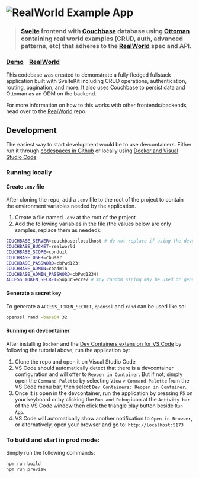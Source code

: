 # ![RealWorld Example App](logo.png)

> ### [Svelte](https://github.com/sveltejs/svelte) frontend with [Couchbase](https://www.couchbase.com) database using [Ottoman](https://ottomanjs.com) containing real world examples (CRUD, auth, advanced patterns, etc) that adheres to the [RealWorld](https://github.com/gothinkster/realworld) spec and API.

### [Demo](https://demo.realworld.io/)&nbsp;&nbsp;&nbsp;&nbsp;[RealWorld](https://github.com/gothinkster/realworld)

This codebase was created to demonstrate a fully fledged fullstack application built with SvelteKit including CRUD operations, authentication, routing, pagination, and more.  It also uses Couchbase to persist data and Ottoman as an ODM on the backend.

For more information on how to this works with other frontends/backends, head over to the [RealWorld](https://github.com/gothinkster/realworld) repo.

## Development
The easiest way to start development would be to use devcontainers.  Either run it through [codespaces in Github](https://docs.github.com/en/codespaces) or locally using [Docker and Visual Studio Code](https://code.visualstudio.com/docs/devcontainers/tutorial)

### Running locally

#### Create `.env` file
After cloning the repo, add a `.env` file to the root of the project to contain the environment variables needed by the application.

1. Create a file named `.env` at the root of the project
2. Add the following variables in the file (the values below are only samples, replace them as needed):

```sh
COUCHBASE_SERVER=couchbase:localhost # do not replace if using the devcontainer
COUCHBASE_BUCKET=realworld
COUCHBASE_SCOPE=conduit
COUCHBASE_USER=cbuser
COUCHBASE_PASSWORD=cbPwd123!
COUCHBASE_ADMIN=cbadmin
COUCHBASE_ADMIN_PASSWORD=cbPwd1234!
ACCESS_TOKEN_SECRET=Sup3rSecre7 # Any random string may be used or generated
```

#### Generate a secret key
To generate a `ACCESS_TOKEN_SECRET`, `openssl` and `rand` can be used like so:

```sh
openssl rand -base64 32
```

#### Running on devcontainer
After installing `Docker` and the [Dev Containers extension for VS Code](vscode:extension/ms-vscode-remote.remote-containers) by following the tutorial above, run the application by:

1. Clone the repo and open it on Visual Studio Code
2. VS Code should automatically detect that there is a devcontainer configuration and will offer to `Reopen in Container`.  But if not, simply open the `Command Palette` by selecting `View` > `Command Palette` from the VS Code menu bar, then select `Dev Containers: Reopen in Container`.
3. Once it is open in the devcontainer, run the application by pressing `F5` on your keyboard or by clicking the `Run and Debug` icon at the `Activity bar` of the VS Code window then click the triangle play button beside `Run App`.
4. VS Code will automatically show another notification to `Open in Browser`, or alternatively, open your browser and go to: `http://localhost:5173`

### To build and start in prod mode:
Simply run the following commands: 
```bash
npm run build
npm run preview
```